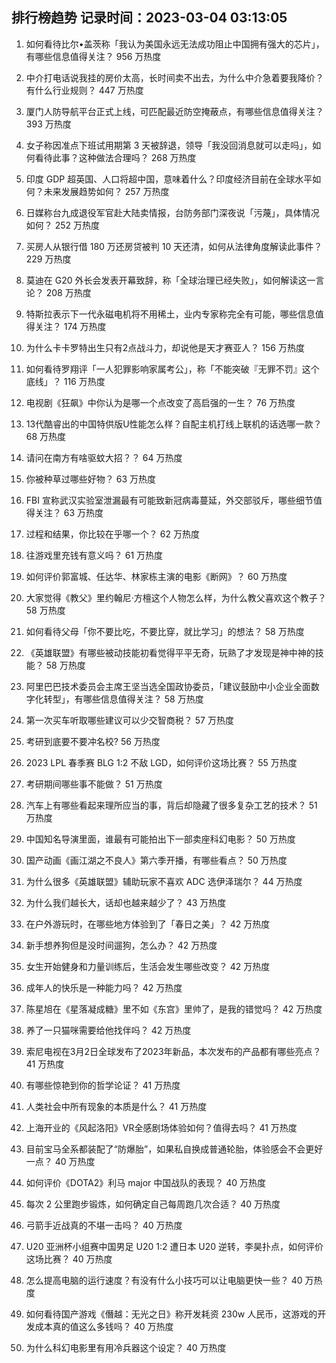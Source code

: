 
## 排行榜趋势 记录时间：2023-03-04 03:13:05
  
  1. 如何看待比尔•盖茨称「我认为美国永远无法成功阻止中国拥有强大的芯片」，有哪些信息值得关注？ 956 万热度
    
  2. 中介打电话说我挂的房价太高，长时间卖不出去，为什么中介急着要我降价？有什么行业规则？ 447 万热度
    
  3. 厦门人防导航平台正式上线，可匹配最近防空掩蔽点，有哪些信息值得关注？ 393 万热度
    
  4. 女子称因准点下班试用期第 3 天被辞退，领导「我没回消息就可以走吗」，如何看待此事？这种做法合理吗？ 268 万热度
    
  5. 印度 GDP 超英国、人口将超中国，意味着什么？印度经济目前在全球水平如何？未来发展趋势如何？ 257 万热度
    
  6. 日媒称台九成退役军官赴大陆卖情报，台防务部门深夜说「污蔑」，具体情况如何？ 252 万热度
    
  7. 买房人从银行借 180 万还房贷被判 10 天还清，如何从法律角度解读此事件？ 229 万热度
    
  8. 莫迪在 G20 外长会发表开幕致辞，称「全球治理已经失败」，如何解读这一言论？ 208 万热度
    
  9. 特斯拉表示下一代永磁电机将不用稀土，业内专家称完全有可能，哪些信息值得关注？ 174 万热度
    
  10. 为什么卡卡罗特出生只有2点战斗力，却说他是天才赛亚人？ 156 万热度
    
  11. 如何看待罗翔评「一人犯罪影响家属考公」，称「不能突破『无罪不罚』这个底线」？ 116 万热度
    
  12. 电视剧《狂飙》中你认为是哪一个点改变了高启强的一生？ 76 万热度
    
  13. 13代酷睿出的中国特供版U性能怎么样？自配主机打线上联机的话选哪一款？ 68 万热度
    
  14. 请问在南方有啥驱蚊大招？？ 64 万热度
    
  15. 你被种草过哪些好物？ 63 万热度
    
  16. FBI 宣称武汉实验室泄漏最有可能致新冠病毒蔓延，外交部驳斥，哪些细节值得关注？ 63 万热度
    
  17. 过程和结果，你比较在乎哪一个？ 62 万热度
    
  18. 往游戏里充钱有意义吗？ 61 万热度
    
  19. 如何评价郭富城、任达华、林家栋主演的电影《断网》？ 60 万热度
    
  20. 大家觉得《教父》里约翰尼·方檀这个人物怎么样，为什么教父喜欢这个教子？ 58 万热度
    
  21. 如何看待父母「你不要比吃，不要比穿，就比学习」的想法？ 58 万热度
    
  22. 《英雄联盟》有哪些被动技能初看觉得平平无奇，玩熟了才发现是神中神的技能？ 58 万热度
    
  23. 阿里巴巴技术委员会主席王坚当选全国政协委员，「建议鼓励中小企业全面数字化转型」，有哪些信息值得关注？ 58 万热度
    
  24. 第一次买车听取哪些建议可以少交智商税？ 57 万热度
    
  25. 考研到底要不要冲名校? 56 万热度
    
  26. 2023 LPL 春季赛 BLG 1:2 不敌 LGD，如何评价这场比赛？ 55 万热度
    
  27. 考研期间哪些事不能做？ 51 万热度
    
  28. 汽车上有哪些看起来理所应当的事，背后却隐藏了很多复杂工艺的技术？ 51 万热度
    
  29. 中国知名导演里面，谁最有可能拍出下一部卖座科幻电影？ 50 万热度
    
  30. 国产动画《画江湖之不良人》第六季开播，有哪些看点？ 50 万热度
    
  31. 为什么很多《英雄联盟》辅助玩家不喜欢 ADC 选伊泽瑞尔？ 44 万热度
    
  32. 为什么我们越长大，话却也越来越少了？ 43 万热度
    
  33. 在户外游玩时，在哪些地方体验到了「春日之美」？ 42 万热度
    
  34. 新手想养狗但是没时间遛狗，怎么办？ 42 万热度
    
  35. 女生开始健身和力量训练后，生活会发生哪些改变？ 42 万热度
    
  36. 成年人的快乐是一种能力吗？ 42 万热度
    
  37. 陈星旭在《星落凝成糖》里不如《东宫》里帅了，是我的错觉吗？ 42 万热度
    
  38. 养了一只猫咪需要给他找伴吗？ 42 万热度
    
  39. 索尼电视在3月2日全球发布了2023年新品，本次发布的产品都有哪些亮点？ 41 万热度
    
  40. 有哪些惊艳到你的哲学论证？ 41 万热度
    
  41. 人类社会中所有现象的本质是什么？ 41 万热度
    
  42. 上海开业的《风起洛阳》VR全感剧场体验如何？值得去吗？ 41 万热度
    
  43. 目前宝马全系都装配了“防爆胎”，如果私自换成普通轮胎，体验感会不会更好一点？ 40 万热度
    
  44. 如何评价《DOTA2》利马 major 中国战队的表现？ 40 万热度
    
  45. 每次 2 公里跑步锻炼，如何确定自己每周跑几次合适？ 40 万热度
    
  46. 弓箭手近战真的不堪一击吗？ 40 万热度
    
  47. U20 亚洲杯小组赛中国男足 U20 1:2 遭日本 U20 逆转，李昊扑点，如何评价这场比赛？ 40 万热度
    
  48. 怎么提高电脑的运行速度？有没有什么小技巧可以让电脑更快一些？ 40 万热度
    
  49. 如何看待国产游戏《僭越：无光之日》称开发耗资 230w 人民币，这游戏的开发成本真的值这么多钱吗？ 40 万热度
    
  50. 为什么科幻电影里有用冷兵器这个设定？ 40 万热度
    